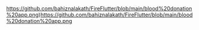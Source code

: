 
https://github.com/bahiznalakath/FireFlutter/blob/main/blood%20donation%20app.png)https://github.com/bahiznalakath/FireFlutter/blob/main/blood%20donation%20app.png

